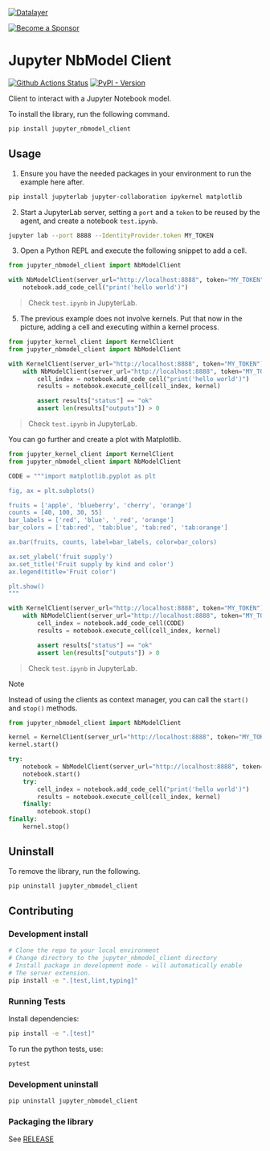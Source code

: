 <!--
  ~ Copyright (c) 2023-2024 Datalayer, Inc.
  ~
  ~ BSD 3-Clause License
-->

[![Datalayer](https://assets.datalayer.tech/datalayer-25.svg)](https://datalayer.io)

[![Become a Sponsor](https://img.shields.io/static/v1?label=Become%20a%20Sponsor&message=%E2%9D%A4&logo=GitHub&style=flat&color=1ABC9C)](https://github.com/sponsors/datalayer)

# Jupyter NbModel Client

[![Github Actions Status](https://github.com/datalayer/jupyter-nbmodel-client/workflows/Build/badge.svg)](https://github.com/datalayer/jupyter-nbmodel-client/actions/workflows/build.yml)
[![PyPI - Version](https://img.shields.io/pypi/v/jupyter-nbmodel-client)](https://pypi.org/project/jupyter-nbmodel-client)

Client to interact with a Jupyter Notebook model.

To install the library, run the following command.

```bash
pip install jupyter_nbmodel_client
```

## Usage

1. Ensure you have the needed packages in your environment to run the example here after.

```sh
pip install jupyterlab jupyter-collaboration ipykernel matplotlib
```

2. Start a JupyterLab server, setting a `port` and a `token` to be reused by the agent, and create a notebook `test.ipynb`.

```sh
jupyter lab --port 8888 --IdentityProvider.token MY_TOKEN
```

3. Open a Python REPL and execute the following snippet to add a cell.

```py
from jupyter_nbmodel_client import NbModelClient

with NbModelClient(server_url="http://localhost:8888", token="MY_TOKEN", path="test.ipynb") as notebook:
    notebook.add_code_cell("print('hello world')")
```

> Check `test.ipynb` in JupyterLab.

5. The previous example does not involve kernels. Put that now in the picture, adding a cell and executing within a kernel process.

```py
from jupyter_kernel_client import KernelClient
from jupyter_nbmodel_client import NbModelClient

with KernelClient(server_url="http://localhost:8888", token="MY_TOKEN") as kernel:
    with NbModelClient(server_url="http://localhost:8888", token="MY_TOKEN", path="test.ipynb") as notebook:
        cell_index = notebook.add_code_cell("print('hello world')")
        results = notebook.execute_cell(cell_index, kernel)

        assert results["status"] == "ok"
        assert len(results["outputs"]) > 0
```

> Check `test.ipynb` in JupyterLab.

You can go further and create a plot with Matplotlib.

```py
from jupyter_kernel_client import KernelClient
from jupyter_nbmodel_client import NbModelClient

CODE = """import matplotlib.pyplot as plt

fig, ax = plt.subplots()

fruits = ['apple', 'blueberry', 'cherry', 'orange']
counts = [40, 100, 30, 55]
bar_labels = ['red', 'blue', '_red', 'orange']
bar_colors = ['tab:red', 'tab:blue', 'tab:red', 'tab:orange']

ax.bar(fruits, counts, label=bar_labels, color=bar_colors)

ax.set_ylabel('fruit supply')
ax.set_title('Fruit supply by kind and color')
ax.legend(title='Fruit color')

plt.show()
"""

with KernelClient(server_url="http://localhost:8888", token="MY_TOKEN") as kernel:
    with NbModelClient(server_url="http://localhost:8888", token="MY_TOKEN", path="test.ipynb") as notebook:
        cell_index = notebook.add_code_cell(CODE)
        results = notebook.execute_cell(cell_index, kernel)

        assert results["status"] == "ok"
        assert len(results["outputs"]) > 0
```

> Check `test.ipynb` in JupyterLab.

> [!NOTE]
>
> Instead of using the clients as context manager, you can call the ``start()`` and ``stop()`` methods.

```py
from jupyter_nbmodel_client import NbModelClient

kernel = KernelClient(server_url="http://localhost:8888", token="MY_TOKEN")
kernel.start()

try:
    notebook = NbModelClient(server_url="http://localhost:8888", token="MY_TOKEN", path="test.ipynb"):
    notebook.start()
    try:
        cell_index = notebook.add_code_cell("print('hello world')")
        results = notebook.execute_cell(cell_index, kernel)
    finally:
        notebook.stop()
finally:
    kernel.stop()
```

## Uninstall

To remove the library, run the following.

```bash
pip uninstall jupyter_nbmodel_client
```

## Contributing

### Development install

```bash
# Clone the repo to your local environment
# Change directory to the jupyter_nbmodel_client directory
# Install package in development mode - will automatically enable
# The server extension.
pip install -e ".[test,lint,typing]"
```

### Running Tests

Install dependencies:

```bash
pip install -e ".[test]"
```

To run the python tests, use:

```bash
pytest
```

### Development uninstall

```bash
pip uninstall jupyter_nbmodel_client
```

### Packaging the library

See [RELEASE](RELEASE.md)
